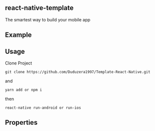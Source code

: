 ## react-native-template 
The smartest way to build your mobile app

## Example

## Usage

Clone Project
```shell
git clone https://github.com/Duduzera1997/Template-React-Native.git
```
and
```shell
yarn add or npm i
```
then
```shell
react-native run-android or run-ios
```
## Properties

